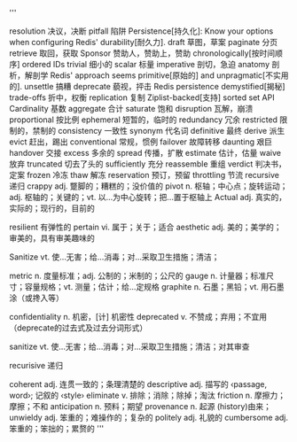'''

resolution       决议，决断
pitfall          陷阱
Persistence[持久化]: Know your options when configuring Redis' durability[耐久力].
draft            草图，草案
paginate         分页
retrieve         取回，获取
Sponsor          赞助人，赞助上，赞助
chronologically[按时间顺序] ordered IDs
trivial          细小的
scalar           标量
imperative       剖切，急迫
anatomy          剖析，解剖学
Redis' approach seems primitive[原始的] and unpragmatic[不实用的].
unsettle         搞糟
deprecate        藐视，抨击
Redis persistence demystified[揭秘]
trade-offs       折中，权衡
replication      复制
Ziplist-backed[支持] sorted set API
Cardinality      基数
aggregate        合计
saturate         饱和
disruption       瓦解，崩溃
proportional     按比例
ephemeral        短暂的，临时的
redundancy       冗余
restricted       限制的，禁制的
consistency      一致性
synonym          代名词
definitive       最终
derive           派生
evict            赶出，踢出
conventional     常规，惯例
failover         故障转移
daunting         艰巨
handover         交接
excess           多余的
spread           传播，扩散
estimate         估计，估量
waive            放弃
truncated        切去了头的
sufficiently     充分
reassemble       重组
verdict          判决书，定案
frozen           冷冻
thaw             解冻
reservation      预订，预留
throttling       节流
recursive        递归
crappy			 adj. 蹩脚的；糟糕的；没价值的
pivot			 n. 枢轴；中心点；旋转运动；adj. 枢轴的；关键的；vt. 以…为中心旋转；把…置于枢轴上
Actual			 adj. 真实的，实际的；现行的，目前的

resilient		有弹性的
pertain			vi. 属于；关于；适合
aesthetic		adj. 美的；美学的；审美的，具有审美趣味的

Sanitize		vt. 使…无害；给…消毒；对…采取卫生措施；清洁；

metric			n. 度量标准；adj. 公制的；米制的；公尺的
gauge			n. 计量器；标准尺寸；容量规格；vt. 测量；估计；给…定规格
graphite		n. 石墨；黑铅；vt. 用石墨涂（或搀入等）

confidentiality n. 机密，[计] 机密性
deprecated		v. 不赞成；弃用；不宜用（deprecate的过去式及过去分词形式）

sanitize 		vt. 使…无害；给…消毒；对…采取卫生措施；清洁；对其审查

recurisive		递归

coherent		adj. 连贯一致的；条理清楚的
descriptive		adj. 描写的 ‹passage, word›; 记叙的 ‹style›
eliminate		v. 排除；消除；除掉；淘汰
friction		n. 摩擦力；摩擦；不和
anticipation	n. 预料；期望
provenance		n. 起源 (history)由来；
unwieldy 		adj. 笨重的；难操作的；复杂的
politely		adj. 礼貌的
cumbersome		adj. 笨重的；笨拙的；累赘的
'''